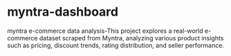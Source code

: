 # myntra-dashboard
myntra e-commerce data analysis-This project explores a real-world e-commerce dataset scraped from Myntra, analyzing various product insights such as pricing, discount trends, rating distribution, and seller performance.
